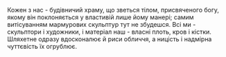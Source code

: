 Кожен з нас - будівничий храму, що зветься тілом, присвяченого богу, якому він поклоняється у властивій лише йому манері; самим витісуванням мармурових скульптур тут не збудешся. Всі ми - скульптори і художники, і матеріал наш - власні плоть, кров і кістки. Шляхетне одразу вдосконалює й риси обличчя, а ницість і надмірна чуттєвість їх огрублює.